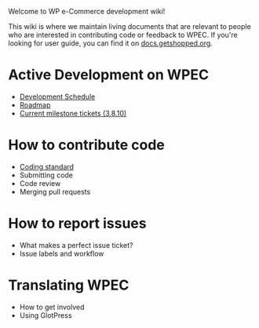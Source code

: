 Welcome to WP e-Commerce development wiki!

This wiki is where we maintain living documents that are relevant to people who are interested in contributing code or feedback to WPEC. If you're looking for user guide, you can find it on [docs.getshopped.org](http://docs.getshopped.org).

# Active Development on WPEC
* [Development Schedule](wiki/Development-Schedule)
* [Roadmap](https://github.com/wp-e-commerce/WP-e-Commerce/wiki/Roadmap)
* [Current milestone tickets (3.8.10)](https://github.com/wp-e-commerce/WP-e-Commerce/issues?labels=&milestone=4&page=1&sort=updated&state=open)

# How to contribute code
* [Coding standard](https://github.com/wp-e-commerce/WP-e-Commerce/wiki/Coding-Standards-and-Code-Quality)
* Submitting code
* Code review
* Merging pull requests

# How to report issues
* What makes a perfect issue ticket?
* Issue labels and workflow

# Translating WPEC
* How to get involved
* Using GlotPress
